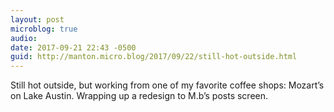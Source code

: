 ```yaml
---
layout: post
microblog: true
audio: 
date: 2017-09-21 22:43 -0500
guid: http://manton.micro.blog/2017/09/22/still-hot-outside.html
---
```

Still hot outside, but working from one of my favorite coffee shops: Mozart’s on Lake Austin. Wrapping up a redesign to M.b’s posts screen.
